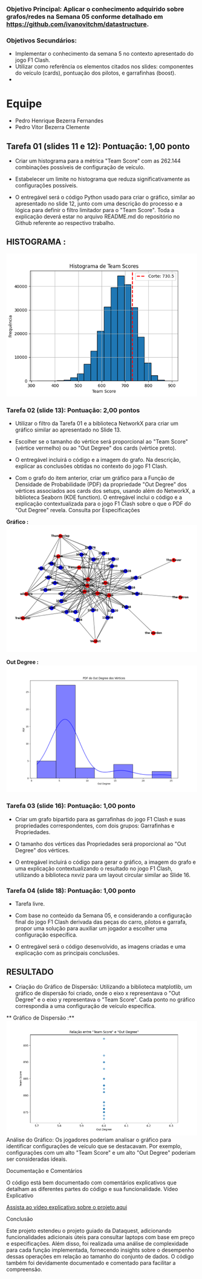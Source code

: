 ### Objetivo Principal: Aplicar o conhecimento adquirido sobre grafos/redes na Semana 05 conforme detalhado em https://github.com/ivanovitchm/datastructure.

### Objetivos Secundários:

- Implementar o conhecimento da semana 5 no contexto apresentado do jogo F1 Clash.
- Utilizar como referência os elementos citados nos slides: componentes do veículo (cards), pontuação dos pilotos, e garrafinhas (boost).
- 
# Equipe
- Pedro Henrique Bezerra Fernandes
- Pedro Vitor Bezerra Clemente
## Tarefa 01 (slides 11 e 12): Pontuação: 1,00 ponto

- Criar um histograma para a métrica "Team Score" com as 262.144 combinações possíveis de configuração de veículo.

- Estabelecer um limite no histograma que reduza significativamente as configurações possíveis.

- O entregável será o código Python usado para criar o gráfico, similar ao apresentado no slide 12, junto com uma descrição do processo e a lógica para definir o filtro limitador para o "Team Score". Toda a explicação deverá estar no arquivo README.md do repositório no Github referente ao respectivo trabalho.
## HISTOGRAMA : ##
![Resultado no VSCode](https://github.com/Pedro1p0/F1-Clash-Data-analysis/blob/main/histograma_team_scores.png)

### Tarefa 02 (slide 13): Pontuação: 2,00 pontos

- Utilizar o filtro da Tarefa 01 e a biblioteca NetworkX para criar um gráfico similar ao apresentado no Slide 13.

- Escolher se o tamanho do vértice será proporcional ao "Team Score" (vértice vermelho) ou ao "Out Degree" dos cards (vértice preto).

- O entregável incluirá o código e a imagem do grafo. Na descrição, explicar as conclusões obtidas no contexto do jogo F1 Clash.

- Com o grafo do item anterior, criar um gráfico para a Função de Densidade de Probabilidade (PDF) da propriedade "Out Degree" dos vértices associados aos cards dos setups, usando além do NetworkX, a biblioteca Seaborn (KDE function). O entregável inclui o código e a explicação contextualizada para o jogo F1 Clash sobre o que o PDF do "Out Degree" revela.
Consulta por Especificações

**Gráfico :**
![Resultado no VSCode](https://github.com/Pedro1p0/F1-Clash-Data-analysis/blob/main/grafo.png)

**Out Degree :**
![Resultado no VSCode](https://github.com/Pedro1p0/F1-Clash-Data-analysis/blob/main/out_degree_pdf.png)

### Tarefa 03 (slide 16): Pontuação: 1,00 ponto

- Criar um grafo bipartido para as garrafinhas do jogo F1 Clash e suas propriedades correspondentes, com dois grupos: Garrafinhas e Propriedades.

- O tamanho dos vértices das Propriedades será proporcional ao "Out Degree" dos vértices.

- O entregável incluirá o código para gerar o gráfico, a imagem do grafo e uma explicação contextualizando o resultado no jogo F1 Clash, utilizando a biblioteca nxviz para um layout circular similar ao Slide 16.

### Tarefa 04 (slide 18): Pontuação: 1,00 ponto

- Tarefa livre.

- Com base no conteúdo da Semana 05, e considerando a configuração final do jogo F1 Clash derivada das peças do carro, pilotos e garrafa, propor uma solução para auxiliar um jogador a escolher uma configuração específica.

- O entregável será o código desenvolvido, as imagens criadas e uma explicação com as principais conclusões.

## RESULTADO ##

- Criação do Gráfico de Dispersão: Utilizando a biblioteca matplotlib, um gráfico de dispersão foi criado, onde o eixo x representava o "Out Degree" e o eixo y representava o "Team Score". Cada ponto no gráfico correspondia a uma configuração de veículo específica.
  
** Gráfico de Dispersão :**
![Resultado no VSCode](https://github.com/Pedro1p0/F1-Clash-Data-analysis/blob/main/team_score_vs_out_degree.png)
Análise do Gráfico: Os jogadores poderiam analisar o gráfico para identificar configurações de veículo que se destacavam. Por exemplo, configurações com um alto "Team Score" e um alto "Out Degree" poderiam ser consideradas ideais.

Documentação e Comentários

O código está bem documentado com comentários explicativos que detalham as diferentes partes do código e sua funcionalidade.
Vídeo Explicativo

[Assista ao vídeo explicativo sobre o projeto aqui]()

Conclusão

Este projeto estendeu o projeto guiado da Dataquest, adicionando funcionalidades adicionais úteis para consultar laptops com base em preço e especificações. Além disso, foi realizada uma análise de complexidade para cada função implementada, fornecendo insights sobre o desempenho dessas operações em relação ao tamanho do conjunto de dados. O código também foi devidamente documentado e comentado para facilitar a compreensão.
